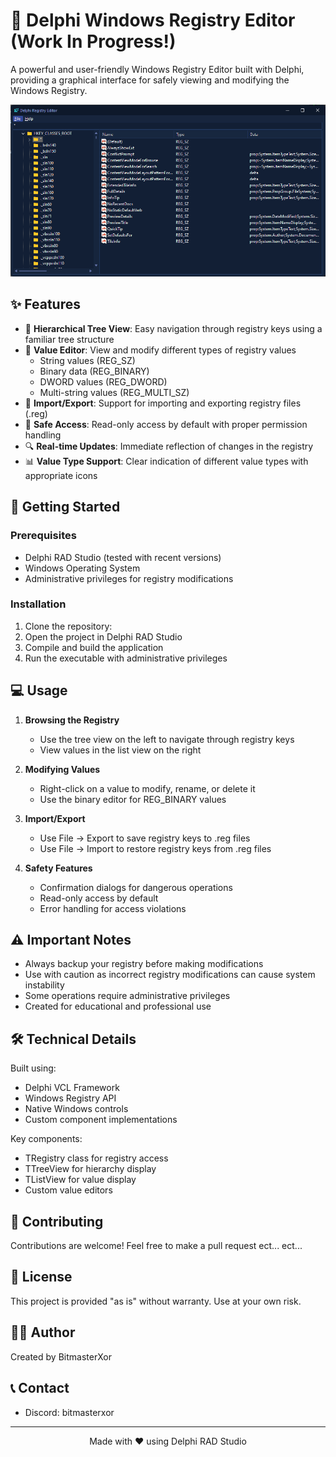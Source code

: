 # 🔧 Delphi Windows Registry Editor (Work In Progress!)

A powerful and user-friendly Windows Registry Editor built with Delphi, providing a graphical interface for safely viewing and modifying the Windows Registry.

![Registry Editor Screenshot](Preview.png)

## ✨ Features

- 🌳 **Hierarchical Tree View**: Easy navigation through registry keys using a familiar tree structure
- 📝 **Value Editor**: View and modify different types of registry values
  - String values (REG_SZ)
  - Binary data (REG_BINARY)
  - DWORD values (REG_DWORD)
  - Multi-string values (REG_MULTI_SZ)
- 💾 **Import/Export**: Support for importing and exporting registry files (.reg)
- 🔐 **Safe Access**: Read-only access by default with proper permission handling
- 🔍 **Real-time Updates**: Immediate reflection of changes in the registry
- 📊 **Value Type Support**: Clear indication of different value types with appropriate icons

## 🚀 Getting Started

### Prerequisites

- Delphi RAD Studio (tested with recent versions)
- Windows Operating System
- Administrative privileges for registry modifications

### Installation

1. Clone the repository:
2. Open the project in Delphi RAD Studio
3. Compile and build the application
4. Run the executable with administrative privileges

## 💻 Usage

1. **Browsing the Registry**
   - Use the tree view on the left to navigate through registry keys
   - View values in the list view on the right

2. **Modifying Values**
   - Right-click on a value to modify, rename, or delete it
   - Use the binary editor for REG_BINARY values

3. **Import/Export**
   - Use File -> Export to save registry keys to .reg files
   - Use File -> Import to restore registry keys from .reg files

4. **Safety Features**
   - Confirmation dialogs for dangerous operations
   - Read-only access by default
   - Error handling for access violations

## ⚠️ Important Notes

- Always backup your registry before making modifications
- Use with caution as incorrect registry modifications can cause system instability
- Some operations require administrative privileges
- Created for educational and professional use

## 🛠️ Technical Details

Built using:
- Delphi VCL Framework
- Windows Registry API
- Native Windows controls
- Custom component implementations

Key components:
- TRegistry class for registry access
- TTreeView for hierarchy display
- TListView for value display
- Custom value editors

## 🤝 Contributing

Contributions are welcome! Feel free to make a pull request ect... ect...

## 📜 License

This project is provided "as is" without warranty. Use at your own risk.

## 👨‍💻 Author

Created by BitmasterXor

## 📞 Contact

- Discord: bitmasterxor

---
<p align="center">Made with ❤️ using Delphi RAD Studio</p>

